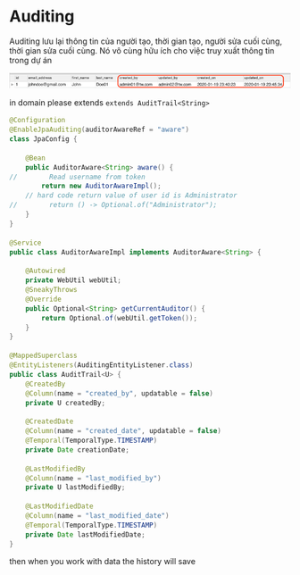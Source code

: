 # Auditing

Auditing lưu lại thông tin của người tạo, thời gian tạo, người sửa cuối cùng, thời gian sửa cuối cùng. Nó vô cùng hữu ích cho việc truy xuất thông tin trong dự án 

![img.png](blog/java/img/auditing.png)


in domain please extends `extends AuditTrail<String>`

```java
@Configuration
@EnableJpaAuditing(auditorAwareRef = "aware")
class JpaConfig {

    @Bean
    public AuditorAware<String> aware() {
//        Read username from token
        return new AuditorAwareImpl();
    // hard code return value of user id is Administrator
//        return () -> Optional.of("Administrator");
    }
}

@Service
public class AuditorAwareImpl implements AuditorAware<String> {

    @Autowired
    private WebUtil webUtil;
    @SneakyThrows
    @Override
    public Optional<String> getCurrentAuditor() {
        return Optional.of(webUtil.getToken());
    }
}

@MappedSuperclass
@EntityListeners(AuditingEntityListener.class)
public class AuditTrail<U> {
    @CreatedBy
    @Column(name = "created_by", updatable = false)
    private U createdBy;

    @CreatedDate
    @Column(name = "created_date", updatable = false)
    @Temporal(TemporalType.TIMESTAMP)
    private Date creationDate;

    @LastModifiedBy
    @Column(name = "last_modified_by")
    private U lastModifiedBy;

    @LastModifiedDate
    @Column(name = "last_modified_date")
    @Temporal(TemporalType.TIMESTAMP)
    private Date lastModifiedDate;
}
```

then when you work with data the history will save

